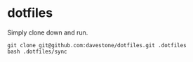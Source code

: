 dotfiles
========

Simply clone down and run.

```
git clone git@github.com:davestone/dotfiles.git .dotfiles
bash .dotfiles/sync 
```
